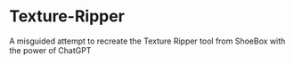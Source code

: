 # Texture-Ripper
A misguided attempt to recreate the Texture Ripper tool from ShoeBox with the power of ChatGPT
